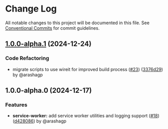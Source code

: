 # Change Log

All notable changes to this project will be documented in this file.
See [Conventional Commits](https://conventionalcommits.org) for commit guidelines.

## [1.0.0-alpha.1](https://github.com/the-nexim/nanolib/compare/@nexim/service-worker@1.0.0-alpha.0...@nexim/service-worker@1.0.0-alpha.1) (2024-12-24)

### Code Refactoring

* migrate scripts to use wireit for improved build process ([#23](https://github.com/the-nexim/nanolib/issues/23)) ([3376d29](https://github.com/the-nexim/nanolib/commit/3376d2944332f3f28a91eba6b63a8fa981faf774)) by @arashagp

## 1.0.0-alpha.0 (2024-12-17)

### Features

* **service-worker:** add service worker utilities and logging support ([#18](https://github.com/the-nexim/nanolib/issues/18)) ([d428086](https://github.com/the-nexim/nanolib/commit/d428086dd98fbb5dfd077d14de4de8dd29ed78dc)) by @arashagp

